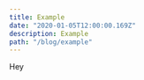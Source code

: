 ```yaml
---
title: Example
date: "2020-01-05T12:00:00.169Z"
description: Example
path: "/blog/example"
---
```


Hey


